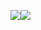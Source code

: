 ![](https://github-readme-stats.vercel.app/api?username=isaacsays&show_icons=true&theme=radical)![](https://github-readme-stats.vercel.app/api/top-langs?username=isaacsays&show_icons=true&theme=radical)
